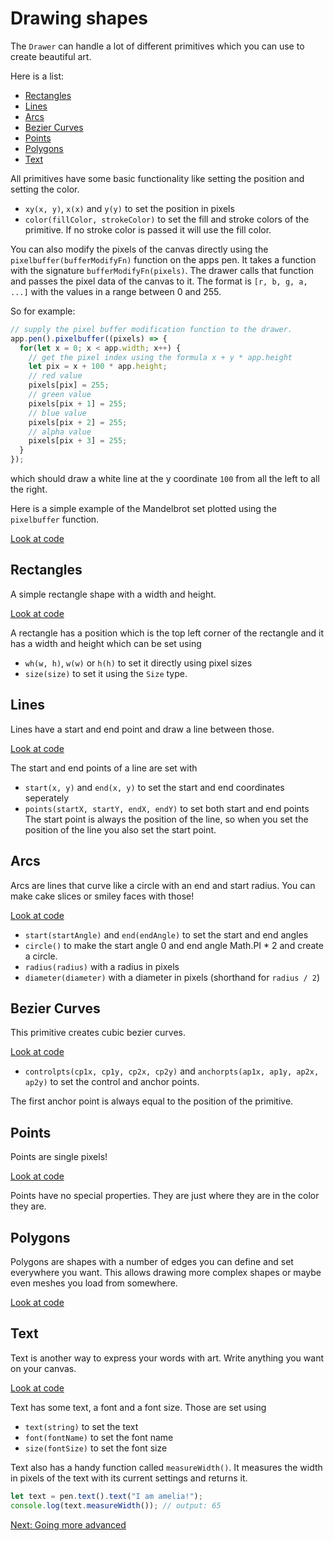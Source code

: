 # Drawing shapes
The `Drawer` can handle a lot of different primitives which
you can use to create beautiful art.

Here is a list:
- [Rectangles](#rectangles)
- [Lines](#lines)
- [Arcs](#arcs)
- [Bezier Curves](#bezier-curves)
- [Points](#points)
- [Polygons](#polygons)
- [Text](#text)

All primitives have some basic functionality like setting the
position and setting the color.
- `xy(x, y)`, `x(x)` and `y(y)` to set the position in pixels
- `color(fillColor, strokeColor)` to set the fill and stroke colors
of the primitive. If no stroke color is passed it will use the fill
color.

You can also modify the pixels of the canvas directly using the
`pixelbuffer(bufferModifyFn)` function on the apps pen.
It takes a function with the signature `bufferModifyFn(pixels)`.
The drawer calls that function and passes the pixel data of the canvas
to it. The format is `[r, b, g, a, ...]` with the values in a range
between 0 and 255.

So for example:
```js
// supply the pixel buffer modification function to the drawer.
app.pen().pixelbuffer((pixels) => {
  for(let x = 0; x < app.width; x++) {
    // get the pixel index using the formula x + y * app.height
    let pix = x + 100 * app.height;
    // red value
    pixels[pix] = 255;
    // green value
    pixels[pix + 1] = 255;
    // blue value
    pixels[pix + 2] = 255;
    // alpha value
    pixels[pix + 3] = 255;
  }
});
```
which should draw a white line at the y coordinate `100` from all the
left to all the right.

Here is a simple example of the Mandelbrot set plotted using the
`pixelbuffer` function.

<div class="cc"><div class="example" id="shpbmb-ex">
    <a target="_blank" class="sclink" href="../editor/?source=../guide/sketches/shapes-pb-mandelbrot.mjs">Look at code</a>
</div></div>

## Rectangles
A simple rectangle shape with a width and height.

<div class="cc"><div class="example" id="shrect-ex">
    <a target="_blank" class="sclink" href="../editor/?source=../guide/sketches/shapes-rect.mjs">Look at code</a>
</div></div>

A rectangle has a position which is the top left corner of the
rectangle and it has a width and height which can be set using
- `wh(w, h)`, `w(w)` or `h(h)` to set it directly using pixel sizes
- `size(size)` to set it using the `Size` type.

## Lines
Lines have a start and end point and draw a line between those.

<div class="cc"><div class="example" id="shline-ex">
    <a target="_blank" class="sclink" href="../editor/?source=../guide/sketches/shapes-line.mjs">Look at code</a>
</div></div>

The start and end points of a line are set with
- `start(x, y)` and `end(x, y)` to set the start and end coordinates seperately
- `points(startX, startY, endX, endY)` to set both start and end points
The start point is always the position of the line, so when you set the
position of the line you also set the start point.

## Arcs
Arcs are lines that curve like a circle with an end and start radius.
You can make cake slices or smiley faces with those!

<div class="cc"><div class="example" id="sharc-ex">
    <a target="_blank" class="sclink" href="../editor/?source=../guide/sketches/shapes-arc.mjs">Look at code</a>
</div></div>

- `start(startAngle)` and `end(endAngle)` to set the start and end angles
- `circle()` to make the start angle 0 and end angle Math.PI * 2 and create a circle.
- `radius(radius)` with a radius in pixels
- `diameter(diameter)` with a diameter in pixels (shorthand for `radius / 2`)

## Bezier Curves
This primitive creates cubic bezier curves.

<div class="cc"><div class="example" id="shbz-ex">
    <a target="_blank" class="sclink" href="../editor/?source=../guide/sketches/shapes-bezier.mjs">Look at code</a>
</div></div>

- `controlpts(cp1x, cp1y, cp2x, cp2y)` and `anchorpts(ap1x, ap1y, ap2x, ap2y)` to set the control and anchor points.

The first anchor point is always equal to the position of the primitive.

## Points
Points are single pixels!

<div class="cc"><div class="example" id="shpts-ex">
    <a target="_blank" class="sclink" href="../editor/?source=../guide/sketches/shapes-pts.mjs">Look at code</a>
</div></div>

Points have no special properties. They are just where they are in the color they are.

## Polygons
Polygons are shapes with a number of edges you can define and set
everywhere you want. This allows drawing more complex shapes or maybe
even meshes you load from somewhere.

<div class="cc"><div class="example" id="shpoly-ex">
    <a target="_blank" class="sclink" href="../editor/?source=../guide/sketches/shapes-poly.mjs">Look at code</a>
</div></div>

## Text
Text is another way to express your words with art. Write anything
you want on your canvas.

<div class="cc"><div class="example" id="shtext-ex">
    <a target="_blank" class="sclink" href="../editor/?source=../guide/sketches/shapes-text.mjs">Look at code</a>
</div></div>

Text has some text, a font and a font size. Those are set using
- `text(string)` to set the text
- `font(fontName)` to set the font name
- `size(fontSize)` to set the font size

Text also has a handy function called `measureWidth()`. It measures the width in pixels of the text with its
current settings and returns it.
```js
let text = pen.text().text("I am amelia!");
console.log(text.measureWidth()); // output: 65
```

[Next: Going more advanced](./03-goingmoreadvanced.html)